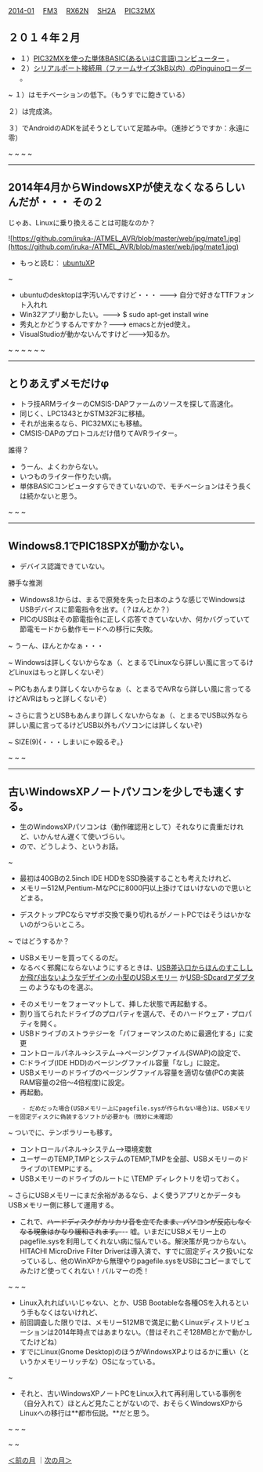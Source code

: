 ﻿[2014-01](2014-01.md) 　[FM3](FM3.md) 　[RX62N](RX62N.md) 　[SH2A](SH2A.md) 　[PIC32MX](PIC32MX.md) 


## ２０１４年２月
- １）[PIC32MXを使った単体BASIC(あるいはC言語)コンピューター](2013-11.md) 。
- ２）[シリアルポート接続用（ファームサイズ3kB以内）のPinguinoローダー](uartflash32.md) 。

<!-- dummy comment line for breaking list -->

~
１）はモチベーションの低下。（もうすでに飽きている）

２）は完成済。

３）でAndroidのADKを試そうとしていて足踏み中。（進捗どうですか：永遠に零）

~
~
~
~
- - - -
## 2014年4月からWindowsXPが使えなくなるらしいんだが・・・ その２

じゃあ、Linuxに乗り換えることは可能なのか？

![https://github.com/iruka-/ATMEL_AVR/blob/master/web/jpg/mate1.jpg](https://github.com/iruka-/ATMEL_AVR/blob/master/web/jpg/mate1.jpg) 

- もっと読む： [ubuntuXP](ubuntuXP.md) 

<!-- dummy comment line for breaking list -->

~
- ubuntuのdesktopは字汚いんですけど・・・ ---> 自分で好きなTTFフォント入れれ
- Win32アプリ動かしたい。---> $ sudo apt-get install wine
- 秀丸とかどうするんですか？---> emacsとかjed使え。
- VisualStudioが動かないんですけど--->知るか。

<!-- dummy comment line for breaking list -->



~
~
~
~
~
~
- - - -
## とりあえずメモだけφ
- トラ技ARMライターのCMSIS-DAPファームのソースを探して高速化。
- 同じく、LPC1343とかSTM32F3に移植。
- それが出来るなら、PIC32MXにも移植。
- CMSIS-DAPのプロトコルだけ借りてAVRライター。

<!-- dummy comment line for breaking list -->

誰得？

- うーん、よくわからない。
- いつものライター作りたい病。
- 単体BASICコンピュータすらできていないので、モチベーションはそう長くは続かないと思う。

<!-- dummy comment line for breaking list -->


~
~
~
- - - -
## Windows8.1でPIC18SPXが動かない。

- デバイス認識できていない。

<!-- dummy comment line for breaking list -->

勝手な推測
- Windows8.1からは、まるで原発を失った日本のような感じでWindowsはUSBデバイスに節電指令を出す。（？ほんとか？）
- PICのUSBはその節電指令に正しく応答できていないか、何かバグっていて節電モードから動作モードへの移行に失敗。

<!-- dummy comment line for breaking list -->

~
うーん、ほんとかなぁ・・・

~
Windowsは詳しくないからなぁ（、とまるでLinuxなら詳しい風に言ってるけどLinuxはもっと詳しくないぞ）

~
PICもあんまり詳しくないからなぁ（、とまるでAVRなら詳しい風に言ってるけどAVRはもっと詳しくないぞ）

~
さらに言うとUSBもあんまり詳しくないからなぁ（、とまるでUSB以外なら詳しい風に言ってるけどUSB以外もパソコンには詳しくないぞ)

~
SIZE(9){・・・しまいにゃ殴るぞ。}

~
~
~
- - - -
## 古いWindowsXPノートパソコンを少しでも速くする。

- 生のWindowsXPパソコンは（動作確認用として）それなりに貴重だけれど、いかんせん遅くて使いづらい。
- ので、どうしよう、というお話。

<!-- dummy comment line for breaking list -->

~
- 最初は40GBの2.5inch IDE HDDをSSD換装することも考えたけれど、
- メモリー512M,Pentium-MなPCに8000円以上掛けてはいけないので思いとどまる。

<!-- dummy comment line for breaking list -->

- デスクトップPCならマザボ交換で乗り切れるがノートPCではそうはいかないのがつらいところ。

<!-- dummy comment line for breaking list -->

~
ではどうするか？
- USBメモリーを買ってくるのだ。
- なるべく邪魔にならないようにするときは、[USB差込口からほんのすこししか飛び出ないようなデザインの小型のUSBメモリー](http://club.coneco.net/user/42085/review/106772/) か[USB-SDcardアダプター](http://buffalo.jp/products/catalog/supply/peripheral/cardreader/cardreader/bscrmsdc/) のようなものを選ぶ。

<!-- dummy comment line for breaking list -->

- そのメモリーをフォーマットして、挿した状態で再起動する。
- 割り当てられたドライブのプロパティを選んで、そのハードウェア・プロパティを開く。
- USBドライブのストラテジーを「パフォーマンスのために最適化する」に変更
- コントロールパネル->システム-->ページングファイル(SWAP)の設定で、
- C:ドライブ(IDE HDD)のページングファイル容量「なし」に設定。
- USBメモリーのドライブのページングファイル容量を適切な値(PCの実装RAM容量の2倍〜4倍程度)に設定。
- 再起動。

<!-- dummy comment line for breaking list -->

        - だめだった場合(USBメモリー上にpagefile.sysが作られない場合)は、USBメモリーを固定ディスクに偽装するソフトが必要かも（微妙に未確認）

<!-- dummy comment line for breaking list -->

~
ついでに、テンポラリーも移す。
- コントロールパネル->システム-->環境変数
- ユーザーのTEMP,TMPとシステムのTEMP,TMPを全部、USBメモリーのドライブの\TEMPにする。
- USBメモリーのドライブのルートに \TEMP ディレクトリを切っておく。

<!-- dummy comment line for breaking list -->

~
さらにUSBメモリーにまだ余裕があるなら、よく使うアプリとかデータもUSBメモリー側に移して運用する。


- これで、~~ハードディスクがカリカリ音を立てたまま、パソコンが反応しなくなる現象はかなり緩和されます。~~-- 嘘。いまだにUSBメモリー上のpagefile.sysを利用してくれない病に悩んでいる。解決策が見つからない。HITACHI MicroDrive Filter Driverは導入済で、すでに固定ディスク扱いになっているし、他のWinXPから無理やりpagefile.sysをUSBにコピーまでしてみたけど使ってくれない！バルマーの禿！

<!-- dummy comment line for breaking list -->

~
~
~
- Linux入れればいいじゃない、とか、USB Bootableな各種OSを入れるという手もなくはないけれど、
- 前回調査した限りでは、メモリー512MBで満足に動くLinuxディストリビューションは2014年時点ではあまりない。（昔はそれこそ128MBとかで動かしてたけどね）
- すでにLinux(Gnome Desktop)のほうがWindowsXPよりはるかに重い（というかメモリーリッチな）OSになっている。

<!-- dummy comment line for breaking list -->

~
- それと、古いWindowsXPノートPCをLinux入れて再利用している事例を（自分入れて）ほとんど見たことがないので、おそらくWindowsXPからLinuxへの移行は**都市伝説。**だと思う。

<!-- dummy comment line for breaking list -->









~
~
~

~
~

[＜前の月](2014-01.md) ｜[次の月＞](2014-04.md) 

